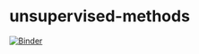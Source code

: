 # unsupervised-methods

[![Binder](https://mybinder.org/badge_logo.svg)](https://mybinder.org/v2/gh/saint-germain/unsupervised-methods/HEAD)
